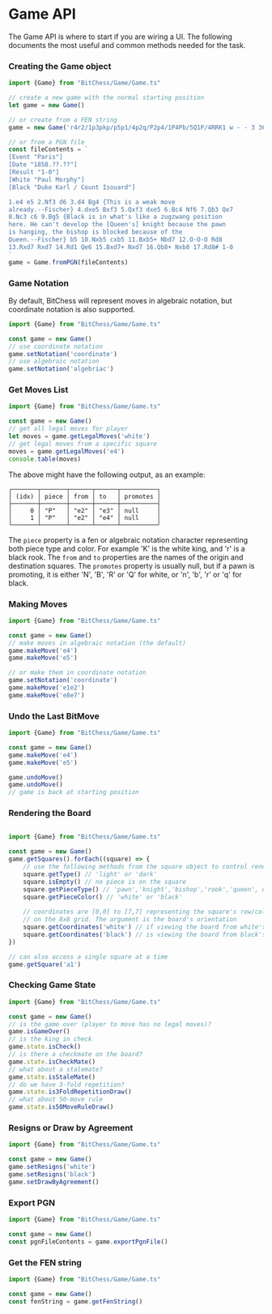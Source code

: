 # Game API

The Game API is where to start if you are wiring a UI. The following documents the most useful and common methods needed for the task.

### Creating the Game object

```typescript
import {Game} from "BitChess/Game/Game.ts"

// create a new game with the normal starting position
let game = new Game()

// or create from a FEN string
game = new Game('r4r2/1p3pkp/p5p1/4p2q/P2p4/1P4Pb/5Q1P/4RRK1 w - - 3 36')

// or from a PGN file
const fileContents = `
[Event "Paris"]
[Date "1858.??.??"]
[Result "1-0"]
[White "Paul Morphy"]
[Black "Duke Karl / Count Isouard"]

1.e4 e5 2.Nf3 d6 3.d4 Bg4 {This is a weak move
already.--Fischer} 4.dxe5 Bxf3 5.Qxf3 dxe5 6.Bc4 Nf6 7.Qb3 Qe7
8.Nc3 c6 9.Bg5 {Black is in what's like a zugzwang position
here. He can't develop the [Queen's] knight because the pawn
is hanging, the bishop is blocked because of the
Queen.--Fischer} b5 10.Nxb5 cxb5 11.Bxb5+ Nbd7 12.O-O-O Rd8
13.Rxd7 Rxd7 14.Rd1 Qe6 15.Bxd7+ Nxd7 16.Qb8+ Nxb8 17.Rd8# 1-0
`
game = Game.fromPGN(fileContents)
```

### Game Notation
By default, BitChess will represent moves in algebraic notation, but coordinate notation is also supported.

```typescript
import {Game} from "BitChess/Game/Game.ts"

const game = new Game()
// use coordinate notation
game.setNotation('coordinate')
// use algebraic notation
game.setNotation('algebriac')

```

### Get Moves List
```typescript
import {Game} from "BitChess/Game/Game.ts"

const game = new Game()
// get all legal moves for player
let moves = game.getLegalMoves('white')
// get legal moves from a specific square
moves = game.getLegalMoves('e4')
console.table(moves)
```
The above might have the following output, as an example:
```text
┌───────┬───────┬──────┬──────┬──────────┐
│ (idx) │ piece │ from │ to   │ promotes │
├───────┼───────┼──────┼──────┼──────────┤
│     0 │ "P"   │ "e2" │ "e3" │ null     │
│     1 │ "P"   │ "e2" │ "e4" │ null     │
└───────┴───────┴──────┴──────┴──────────┘
```

The `piece` property is a fen or algebraic notation character representing both piece type and color. For example 'K' is the white king, and 'r' is a black rook. The `from` and `to` properties are the names of the origin and destination squares. The `promotes` property is usually null, but if a pawn is promoting, it is either 'N', 'B', 'R' or 'Q' for white, or 'n', 'b', 'r' or 'q' for black.

### Making Moves
```typescript
import {Game} from "BitChess/Game/Game.ts"

const game = new Game()
// make moves in algebraic notation (the default)
game.makeMove('e4')
game.makeMove('e5')

// or make them in coordinate notation
game.setNotation('coordinate')
game.makeMove('e1e2')
game.makeMove('e8e7')
```

### Undo the Last BitMove
```typescript
import {Game} from "BitChess/Game/Game.ts"

const game = new Game()
game.makeMove('e4')
game.makeMove('e5')

game.undoMove()
game.undoMove()
// game is back at starting position
```

### Rendering the Board
```typescript

import {Game} from "BitChess/Game/Game.ts"

const game = new Game()
game.getSquares().forEach((square) => {
    // use the following methods from the square object to control rendering
    square.getType() // 'light' or 'dark'
    square.isEmpty() // no piece is on the square
    square.getPieceType() // 'pawn','knight','bishop','rook','queen', or 'king'
    square.getPieceColor() // 'white' or 'black'
    
    // coordinates are [0,0] to [7,7] representing the square's row/column location
    // on the 8x8 grid. The argument is the board's orientation
    square.getCoordinates('white') // if viewing the board from white's perspective
    square.getCoordinates('black') // is viewing the board from black's perspective
})

// can also access a single square at a time
game.getSquare('a1')

```

### Checking Game State
```typescript
import {Game} from "BitChess/Game/Game.ts"

const game = new Game()
// is the game over (player to move has no legal moves)?
game.isGameOver()
// is the king in check
game.state.isCheck()
// is there a checkmate on the board?
game.state.isCheckMate()
// what about a stalemate?
game.state.isStaleMate()
// do we have 3-fold repetition?
game.state.is3FoldRepetitionDraw()
// what about 50-move rule
game.state.is50MoveRuleDraw()
```

### Resigns or Draw by Agreement
```typescript
import {Game} from "BitChess/Game/Game.ts"

const game = new Game()
game.setResigns('white')
game.setResigns('black')
game.setDrawByAgreement()

```

### Export PGN
```typescript
import {Game} from "BitChess/Game/Game.ts"

const game = new Game()
const pgnFileContents = game.exportPgnFile()

```

### Get the FEN string
```typescript
import {Game} from "BitChess/Game/Game.ts"

const game = new Game()
const fenString = game.getFenString()

```